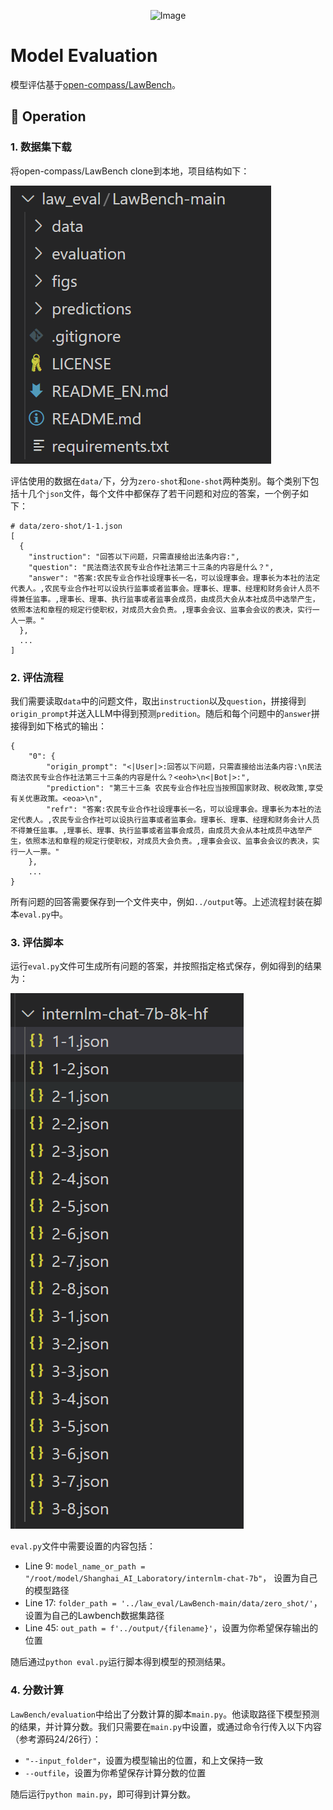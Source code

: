 <div align="center">
  
![Image](../img/logo.png)

</div><div align="left">
<h1>Model Evaluation</h1>
</div>

模型评估基于[open-compass/LawBench](https://github.com/open-compass/LawBench)。

## 🚩 Operation
### 1. 数据集下载
将open-compass/LawBench clone到本地，项目结构如下：

![](../img/lawbench.png)

评估使用的数据在`data/`下，分为`zero-shot`和`one-shot`两种类别。每个类别下包括十几个`json`文件，每个文件中都保存了若干问题和对应的答案，一个例子如下：
```
# data/zero-shot/1-1.json
[
  {
    "instruction": "回答以下问题，只需直接给出法条内容:",
    "question": "民法商法农民专业合作社法第三十三条的内容是什么？",
    "answer": "答案:农民专业合作社设理事长一名，可以设理事会。理事长为本社的法定代表人。,农民专业合作社可以设执行监事或者监事会。理事长、理事、经理和财务会计人员不得兼任监事。,理事长、理事、执行监事或者监事会成员，由成员大会从本社成员中选举产生，依照本法和章程的规定行使职权，对成员大会负责。,理事会会议、监事会会议的表决，实行一人一票。"
  },
  ...
]
```

### 2. 评估流程
我们需要读取`data`中的问题文件，取出`instruction`以及`question`，拼接得到`origin_prompt`并送入LLM中得到预测`predition`。随后和每个问题中的`answer`拼接得到如下格式的输出：
```
{
    "0": {
        "origin_prompt": "<|User|>:回答以下问题，只需直接给出法条内容:\n民法商法农民专业合作社法第三十三条的内容是什么？<eoh>\n<|Bot|>:",
        "prediction": "第三十三条 农民专业合作社应当按照国家财政、税收政策,享受有关优惠政策。<eoa>\n",
        "refr": "答案:农民专业合作社设理事长一名，可以设理事会。理事长为本社的法定代表人。,农民专业合作社可以设执行监事或者监事会。理事长、理事、经理和财务会计人员不得兼任监事。,理事长、理事、执行监事或者监事会成员，由成员大会从本社成员中选举产生，依照本法和章程的规定行使职权，对成员大会负责。,理事会会议、监事会会议的表决，实行一人一票。"
    },
    ...
}
```
所有问题的回答需要保存到一个文件夹中，例如`../output`等。上述流程封装在脚本`eval.py`中。

### 3. 评估脚本
运行`eval.py`文件可生成所有问题的答案，并按照指定格式保存，例如得到的结果为：

![](../img/eval_res.png)

`eval.py`文件中需要设置的内容包括：
+ Line 9: `model_name_or_path = "/root/model/Shanghai_AI_Laboratory/internlm-chat-7b"`， 设置为自己的模型路径
+ Line 17: `folder_path = '../law_eval/LawBench-main/data/zero_shot/'`，设置为自己的Lawbench数据集路径
+ Line 45: `out_path = f'../output/{filename}'`，设置为你希望保存输出的位置

随后通过`python eval.py`运行脚本得到模型的预测结果。

### 4. 分数计算
`LawBench/evaluation`中给出了分数计算的脚本`main.py`。他读取路径下模型预测的结果，并计算分数。我们只需要在`main.py`中设置，或通过命令行传入以下内容（参考源码24/26行）：

+ `"--input_folder"`，设置为模型输出的位置，和上文保持一致
+ `--outfile`，设置为你希望保存计算分数的位置

随后运行`python main.py`，即可得到计算分数。
